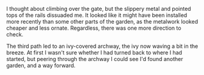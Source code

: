 I thought about climbing over the gate, but the slippery metal and pointed tops of the rails dissuaded me. It looked like it might have been installed more recently than some other parts of the garden, as the metalwork looked cheaper and less ornate. Regardless, there was one more direction to check.

The third path led to an ivy-covered archway, the ivy now waving a bit in the breeze. At first I wasn't sure whether I had turned back to where I had started, but peering through the archway I could see I'd found another garden, and a way forward. 